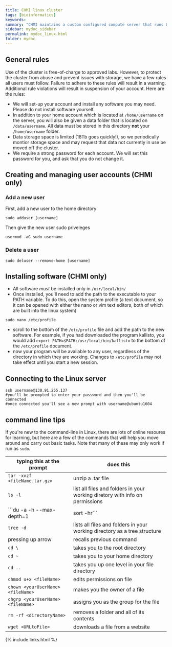 ```yaml
---
title: CHMI linux cluster
tags: [bioinformatics]
keywords:
summary: "CHMI maintains a custom configured compute server that runs Linux Ubuntu 16.04 LTS.  This machine has two 6-core Intel Xeon E5-2643v4 CPUs (12 cores total), 512 Gb of RAM and 18Tb of RAID1 storage.  If you are a PennVet lab and wish to use this machine, please contact Dan Beiting (beiting@upenn.edu) for more information."
sidebar: mydoc_sidebar
permalink: mydoc_linux.html
folder: mydoc
---
```


## General rules
Use of the cluster is free-of-charge to approved labs.  However, to protect the cluster from abuse and prevent issues with storage, we have a few rules all users must follow.  Failure to adhere to these rules will result in a warning. Additional rule violations will result in suspension of your account.  Here are the rules:

* We will set-up your account and install any software you may need.  Please do not install software yourself.
* In addition to your home account which is located at ```/home/username``` on the server, you will also be given a data folder that is located on ```/data/username```.  All data must be stored in this directory **not** your ```/home/username``` folder.
* Data storage space is limited (18Tb goes quickly!), so we periodically montior storage space and may request that data not currently in use be moved off the cluster.
* We require a strong password for each account.  We will set this password for you, and ask that you do not change it.

## Creating and managing user accounts (CHMI only)

### Add a new user
First, add a new user to the home directory
```
sudo adduser [username] 
```
Then give the new user sudo priveleges
```
usermod -aG sudo username 
```
### Delete a user
```
sudo deluser --remove-home [username]
```

## Installing software (CHMI only)
* All software *must* be installed only in ```/usr/local/bin/```
* Once installed, you'll need to add the path to the executable to your PATH variable. To do this, open the system profile (a text document, so it can be opened with either the nano or vim text editors, both of which are built into the linux system)
```
sudo nano /etc/profile
```
* scroll to the bottom of the ```/etc/profile``` file and add the path to the new software.  For example, if you had downloaded the program kallisto, you would add ```export PATH=$PATH:/usr/local/bin/kallisto``` to the bottom of the ```/etc/profile``` document.
* now your program will be available to any user, regardless of the directory in which they are working.  Changes to ```/etc/profile``` may not take effect until you start a new session.

## Connecting to the Linux server

```
ssh username@130.91.255.137
#you'll be prompted to enter your password and then you'll be connected
#once connected you'll see a new prompt with username@ubuntu1604
```

## command line tips
If you're new to the command-line in Linux, there are lots of online resoures for learning, but here are a few of the commands that will help you move around and carry out basic tasks.  Note that many of these may only work if run as ```sudo```.

| typing this at the prompt               | does this                                                                    |
|-----------------------------------------|------------------------------------------------------------------------------|
| ```tar -xvzf <fileName.tar.gz>```       | unzip a .tar file                                                            |
| ```ls -l```                             | list all files and folders in your working diretory with info on permissions |
| ```du -a -h --max-depth=1 | sort -hr``` | lists all files and folders in your working directory sorted by size         |
| ```tree -d```                           | lists all files and folders in your working directory as a tree structure    |
| pressing up arrow                       | recalls previous command                                                     |
| ```cd \```                              | takes you to the root directory                                              |
| ```cd ~```                              | takes you to your home directory                                             |
| ```cd ..```                             | takes you up one level in your file directory                                |
| ```chmod u+x <fileName>```              | edits permissions on file                                                    |
| ```chown <yourUserName> <fileName>```   | makes you the owner of a file                                                |
| ```chgrp <yourUserName> <fileName>```   | assigns you as the group for the file                                        |
| ```rm -rf <directoryName>```            | removes a folder and all of its contents                                     |
| ```wget <URLtoFile>```                  | downloads a file from a website                                              |



{% include links.html %}

